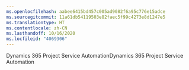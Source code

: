 ```yaml
---
ms.openlocfilehash: aabee6415bd457c005ad9082f6a95c776e15adce
ms.sourcegitcommit: 11a61db54119503e82faec5f99c4273e8d1247e5
ms.translationtype: HT
ms.contentlocale: zh-CN
ms.lasthandoff: 10/16/2020
ms.locfileid: "4069306"
---
```

<span data-ttu-id="05a3b-101">Dynamics 365 Project Service Automation</span><span class="sxs-lookup"><span data-stu-id="05a3b-101">Dynamics 365 Project Service Automation</span></span>
